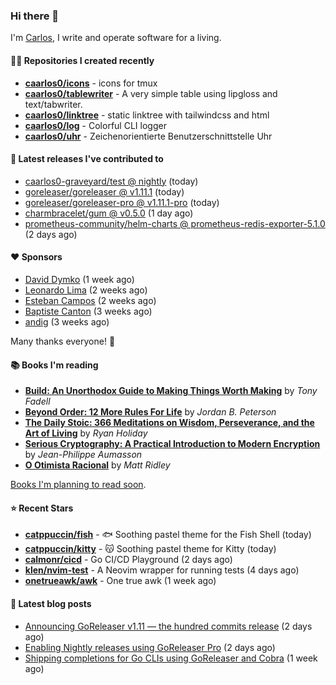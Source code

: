 ### Hi there 👋

I'm [Carlos](https://caarlos0.dev), I write and operate software for a living.

#### 👨‍💻 Repositories I created recently
- **[caarlos0/icons](https://github.com/caarlos0/icons)** - icons for tmux
- **[caarlos0/tablewriter](https://github.com/caarlos0/tablewriter)** - A very simple table using lipgloss and text/tabwriter.
- **[caarlos0/linktree](https://github.com/caarlos0/linktree)** - static linktree with tailwindcss and html
- **[caarlos0/log](https://github.com/caarlos0/log)** - Colorful CLI logger
- **[caarlos0/uhr](https://github.com/caarlos0/uhr)** - Zeichenorientierte Benutzerschnittstelle Uhr

#### 🚀 Latest releases I've contributed to


- [caarlos0-graveyard/test @ nightly](https://github.com/caarlos0-graveyard/test/releases/tag/nightly) (today)
- [goreleaser/goreleaser @ v1.11.1](https://github.com/goreleaser/goreleaser/releases/tag/v1.11.1) (today)
- [goreleaser/goreleaser-pro @ v1.11.1-pro](https://github.com/goreleaser/goreleaser-pro/releases/tag/v1.11.1-pro) (today)
- [charmbracelet/gum @ v0.5.0](https://github.com/charmbracelet/gum/releases/tag/v0.5.0) (1 day ago)
- [prometheus-community/helm-charts @ prometheus-redis-exporter-5.1.0](https://github.com/prometheus-community/helm-charts/releases/tag/prometheus-redis-exporter-5.1.0) (2 days ago)

#### ❤️ Sponsors
- [David Dymko](https://github.com/ddymko) (1 week ago)
- [Leonardo Lima](https://github.com/leozz37) (2 weeks ago)
- [Esteban Campos](https://github.com/stvmachine) (2 weeks ago)
- [Baptiste Canton](https://github.com/batmac) (3 weeks ago)
- [andig](https://github.com/andig) (3 weeks ago)

Many thanks everyone! 🙏

#### 📚 Books I'm reading
- **[Build: An Unorthodox Guide to Making Things Worth Making](https://www.goodreads.com/book/show/58733670-build)** by _Tony Fadell_
- **[Beyond Order: 12 More Rules For Life](https://www.goodreads.com/book/show/57422874-beyond-order)** by _Jordan B. Peterson_
- **[The Daily Stoic: 366 Meditations on Wisdom, Perseverance, and the Art of Living](https://www.goodreads.com/book/show/29093292-the-daily-stoic)** by _Ryan Holiday_
- **[Serious Cryptography: A Practical Introduction to Modern Encryption](https://www.goodreads.com/book/show/36265193-serious-cryptography)** by _Jean-Philippe Aumasson_
- **[O Otimista Racional](https://www.goodreads.com/book/show/32706964-o-otimista-racional)** by _Matt Ridley_

[Books I'm planning to read soon](https://www.amazon.com.br/hz/wishlist/ls/EB8P7VS717SV).

#### ⭐ Recent Stars


- **[catppuccin/fish](https://github.com/catppuccin/fish)** - 🐟 Soothing pastel theme for the Fish Shell (today)
- **[catppuccin/kitty](https://github.com/catppuccin/kitty)** - 😽 Soothing pastel theme for Kitty (today)
- **[calmonr/cicd](https://github.com/calmonr/cicd)** - Go CI/CD Playground (2 days ago)
- **[klen/nvim-test](https://github.com/klen/nvim-test)** - A Neovim wrapper for running tests (4 days ago)
- **[onetrueawk/awk](https://github.com/onetrueawk/awk)** - One true awk (1 week ago)

#### 📄 Latest blog posts
- [Announcing GoReleaser v1.11 — the hundred commits release](https://carlosbecker.com/posts/goreleaser-v1.11/) (2 days ago)
- [Enabling Nightly releases using GoReleaser Pro](https://carlosbecker.com/posts/goreleaser-nightly/) (2 days ago)
- [Shipping completions for Go CLIs using GoReleaser and Cobra](https://carlosbecker.com/posts/golang-completions-cobra/) (1 week ago)
